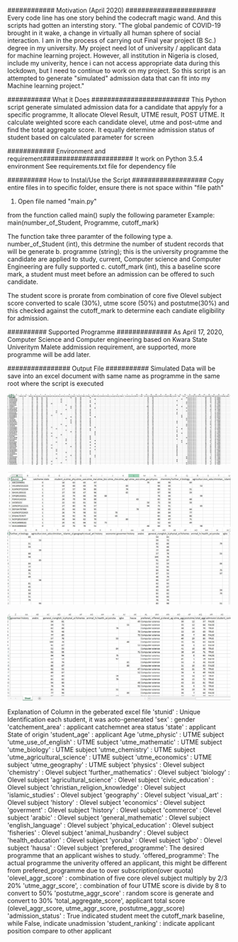 ############ Motivation (April 2020) #######################
Every code line has one story behind the codecraft magic wand. And this scripts had gotten an intersting story.
"The global pandemic of COVID-19 brought in it wake, a change in virtually all human sphere of social interaction.
I am in the process of carrying out Final year project (B Sc.) degree in my university. My project need lot of  university /
applicant data for machine learning project. However, all institution in Nigeria is closed, include my univerity, 
hence i can not access appropriate data during this lockdown, but I need to continue to work on my project. So this script is an attempted to generate
"simulated" admission data that can fit into my Machine learning project."

########### What it Does #########################
This Python script generate simulated admission data for a candidate that appyly for a specific programme,
It allocate Olevel Result, UTME result, POST UTME.
It calculate weighted score each candidate olevel, utme and post-utme and find the totat aggregate score.
It equally determine admission status of student based on calculated parameter for screen

############ Environment and requirement#######################
It work on Python 3.5.4 environment
See requirements.txt file for dependency file

########## How to Instal/Use the Script ###################
Copy entire files in to specific folder, ensure there is not space within
"file path"


1. Open file named "main.py"

from the function called main()
suply the following parameter
Example:
main(number_of_Student, Programme, cutoff_mark)

The function take three paramter of the following type
a.  number_of_Student (int), this detrmine the number of student records that will be generate
b.  programme (string); this is the university programme the candidate are applied to study,
    current, Computer science and Computer Engineering are fully supported
c. cutoff_mark (int), this a baseline score mark, a student must meet before an admission 
    can be offered to such candidate. 
    
The student score is prorate from combination of  core five Olevel subject score converted
to scale (30%), utme score (50%) and postutme(30%) and this checked against the cutoff_mark to
 determine each candiate eligibility for admission. 



########## Supported Programme ##############
As April 17, 2020, Computer Science and Computer engineering based on 
Kwara State Univeritym Malete addmission requirement, are supported, 
more programme will be add later.

################ Output File ###########
Simulated Data will be save into an excel document with same name as programme in the same root where the script is executed

![The Generated excel file look like this](/img/pic1.png)

![Enlarge View of File Header 1](/img/section1.png)
![Enlarge View of File Header 2](/img/section2.png)

![Enlarge View of File Header 3](/img/section3.png)


Explanation of Column in the geberated excel file
'stunid'                        : Unique Identification each student, it was aoto-generated
 'sex'                          : gender
'catchement_area'               : applicant catchemnet area status
'state'                         : applicant State of origin
'student_age'                   : applicant Age
'utme_physic'                   : UTME subject
'utme_use_of_english'           : UTME subject
'utme_mathematic'               : UTME subject
'utme_biology'                  : UTME subject
'utme_chemistry'                : UTME subject
'utme_agricultural_science'     : UTME subject
'utme_economics'                : UTME subject
'utme_geography'                : UTME subject
'physics'                       : Olevel subject
'chemistry'                     : Olevel subject
'further_mathematics'           : Olevel subject
'biology'                       : Olevel subject
'agricultural_science'          : Olevel subject
'civic_education'               : Olevel subject
'christian_religion_knowledge'  : Olevel subject
'islamic_studies'       : Olevel subject
'geography'             : Olevel subject
'visual_art'            : Olevel subject
'history'               : Olevel subject
'economics'             : Olevel subject
'goverment'             : Olevel subject
'history'               : Olevel subject
'commerce'              : Olevel subject
'arabic'                : Olevel subject
'general_mathematic'    : Olevel subject
'english_language'  : Olevel subject
'phyical_education' : Olevel subject
'fisheries'         : Olevel subject
'animal_husbandry'  : Olevel subject
'health_education'  : Olevel subject
'yoruba'    : Olevel subject
'igbo'      : Olevel subject
'hausa'     : Olevel subject
'prefered_programme': The desired programme that an applicant wishes to study.
'offered_programme': The actual programme the univerity offered an applicant, this might be different from prefered_programme due to over subscription(over quota)
'olevel_aggr_score' : combination of five core olevel subject multiply by 2/3  20%
'utme_aggr_score', : combination of four UTME score is divide by 8 to convert to 50%
'postutme_aggr_score' : random score is generate and convert to 30%
'total_aggregate_score', applicant total score (olevel_aggr_score, utme_aggr_score, postutme_aggr_score)
'admission_status'  : True indicated student meet the cutoff_mark baseline, while False, indicate unadmission
'student_ranking'   : indicate applicant position compare to other applicant